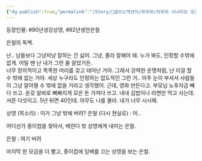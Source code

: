 ```yaml
---
{"dg-publish":true,"permalink":"/Story/🚂글쓰는액션이/위위위/위위위 시나리오 모음/03. 정말 괜찮은 척 하기/"}
---
```


등장인물: #90년생강상영, #92년생안은철

은철의 독백.

난.. 남들보다 그냥저냥 잘하는 건 싫어.
그냥, 졸라 잘해야 돼. 누가 봐도, 인정할 수밖에 없게.
어릴 땐 난 내가 그런 줄 알았거든.  
너무 창의적이고 똑똑한 머리를 갖고 태어난 거야. 
그래서 강력한 운명처럼, 난 이걸 할 수 밖에 없는 거야. 
세상 누구라도 인정하는 압도적인 그런 거.. 
아주 눈이 부셔서 사람들이 그냥 알아챌 수 밖에 없을 거라고 생각했어. 
근데, 영화 만든다고. 부모님 노후자금 빼다 쓰고. 
온갖 알바로 뼈빠지게 모은 돈 가져다 쓰고. 
내내 김밥이나 라면만 먹고 사는데.
서른 다섯이고. 5년 뒤면 40인데.
아무도 나를 몰라. 
내가 너무 시시해. 

상영 (목소리) : 이거 그냥 밖에 버려?
은철 (다시 현실로) : 어.. 

어디선가 종이컵을 찾아서, 베란다 밖 상영에게 내미는 은철.

은철 : 여기 버려

마지막 한 모금을 더 빨고, 종이컵에 담배를 끄는 상영을 보는 은철.
